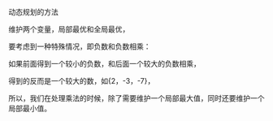 动态规划的方法

维护两个变量，局部最优和全局最优，

要考虑到一种特殊情况，即负数和负数相乘：

如果前面得到一个较小的负数，和后面一个较大的负数相乘，

得到的反而是一个较大的数，如{2，-3，-7}，

所以，我们在处理乘法的时候，除了需要维护一个局部最大值，同时还要维护一个局部最小值。

